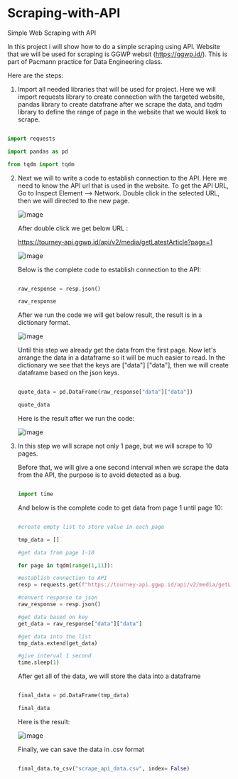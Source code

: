# Scraping-with-API
Simple Web Scraping with API

In this project i will show how to do a simple scraping using API. Website that we will be used for scraping is GGWP websit (https://ggwp.id/). This is part of Pacmann practice for Data Engineering class.

Here are the steps:

1. Import all needed libraries that will be used for project. Here we will import requests library to create connection with the targeted website, pandas library to create datafrane after we scrape the data, and tqdm library to define the range of page in the website that we would likek to scrape.

```python

import requests

import pandas as pd

from tqdm import tqdm

```



2. Next we will to write a code to establish connection to the API. Here we need to know the API url that is used in the website.
   To get the API URL, Go to Inspect Element --> Network. Double click in the selected URL, then we will directed to the new page.

   ![image](https://github.com/rindangchi/Scraping-with-API/assets/10241058/cc4e7998-804f-4883-81d0-2e16997ebe6a)

   
   After double click we get below URL :

   https://tourney-api.ggwp.id/api/v2/media/getLatestArticle?page=1

   ![image](https://github.com/rindangchi/Scraping-with-API/assets/10241058/f4e60e10-eb84-4cd1-967f-fc1f034bc46f)

   Below is the complete code to establish connection to the API:

   ```python

   raw_response = resp.json()

   raw_response


   ```
   After we run the code we will get below result, the result is in a dictionary format.

   ![image](https://github.com/rindangchi/Scraping-with-API/assets/10241058/9f517e56-2f3a-4348-984c-4f80e387f5ef)

   Until this step we already get the data from the first page. Now let's arrange the data in a dataframe so it will be much easier to read. In the dictionary we see that the keys are ["data"] ["data"],
   then we will create dataframe based on the json keys.

    ```python

   quote_data = pd.DataFrame(raw_response["data"]["data"])

   quote_data

   ```

   Here is the result after we run the code:

   ![image](https://github.com/rindangchi/Scraping-with-API/assets/10241058/33057e60-4621-4468-92f3-e78b91f2e0fd)
   

3. In this step we will scrape not only 1 page, but we will scrape to 10 pages. 
   
   Before that, we will give a one second interval when we scrape the data from the API, the purpose is to avoid detected as a bug.

    ```python

   import time

   ```

    And below is the complete code to get data from page 1 until page 10:

   ```python

   #create empty list to store value in each page

   tmp_data = []

   #get data from page 1-10

   for page in tqdm(range(1,11)):

   #establish connection to API
   resp = requests.get(f"https://tourney-api.ggwp.id/api/v2/media/getLatestArticle?page={page}")

   #convert response to json
   raw_response = resp.json()

   #get data based on key
   get_data = raw_response["data"]["data"]

   #get data into the list
   tmp_data.extend(get_data)

   #give interval 1 second
   time.sleep(1)

   ```

   After get all of the data, we will store the data into a dataframe

    ```python

   final_data = pd.DataFrame(tmp_data)

   final_data

   ```
  
   Here is the result:

   ![image](https://github.com/user-attachments/assets/447b2321-2029-41c3-92d3-68febc9ad1b4)

   Finally, we can save the data in .csv format

   ```python

   final_data.to_csv("scrape_api_data.csv", index= False)

   ```
   

   
